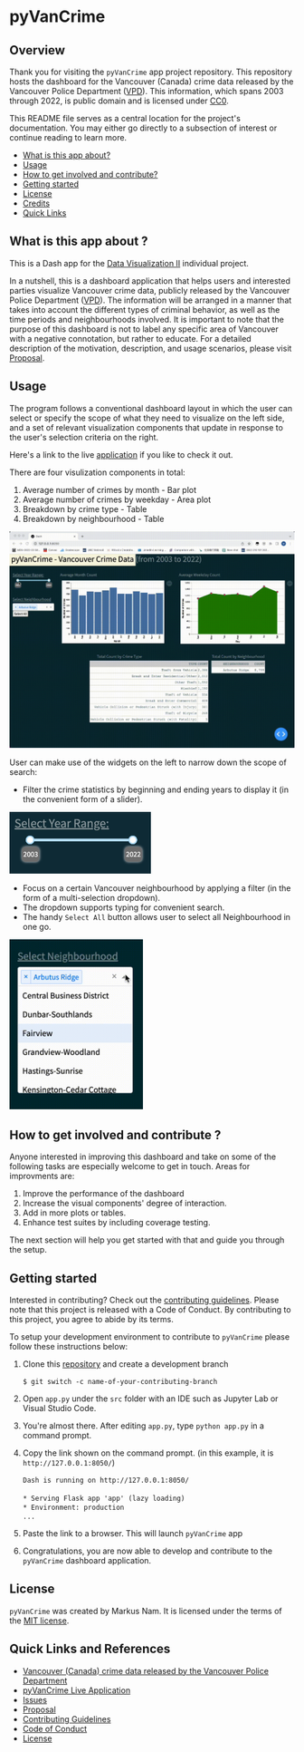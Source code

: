 # pyVanCrime

## Overview

Thank you for visiting the `pyVanCrime` app project repository. This repository hosts the dashboard for the Vancouver (Canada) crime data released by the Vancouver Police Department ([VPD](https://vpd.ca/)). This information, which spans 2003 through 2022, is public domain and is licensed under [CC0](https://creativecommons.org/publicdomain/zero/1.0/).

This README file serves as a central location for the project's documentation. You may either go directly to a subsection of interest or continue reading to learn more.

* [What is this app about?](#what-is-this-app-about)
* [Usage](#usage)
* [How to get involved and contribute?](#how-to-get-involved-and-contribute)
* [Getting started](#getting-started)
* [License](#license)
* [Credits](#credits)
* [Quick Links](#quick-links)

## What is this app about ?

This is a Dash app for the [Data Visualization II](https://ubc-mds.github.io/course-descriptions/DSCI_532_viz-2/) individual project.

In a nutshell, this is a dashboard application that helps users and interested parties visualize Vancouver crime data, publicly released by the Vancouver Police Department ([VPD](https://vpd.ca/)). The information will be arranged in a manner that takes into account the different types of criminal behavior, as well as the time periods and neighbourhoods involved. It is important to note that the purpose of this dashboard is not to label any specific area of Vancouver with a negative connotation, but rather to educate. For a detailed description of the motivation, description, and usage scenarios, please visit [Proposal](reports/proposal.md).

## Usage

The program follows a conventional dashboard layout in which the user can select or specify the scope of what they need to visualize on the left side, and a set of relevant visualization components that update in response to the user's selection criteria on the right.

Here's a link to the live [application](https://dash-app-pyvancrime.onrender.com/) if you like to check it out.

There are four visulization components in total: <br>
1. Average number of crimes by month - Bar plot
2. Average number of crimes by weekday - Area plot
3. Breakdown by crime type - Table
4. Breakdown by neighbourhood - Table

<img src='img/pyVanCrime.gif'>

User can make use of the widgets on the left to narrow down the scope of search:

-   Filter the crime statistics by beginning and ending years to display it (in the convenient form of a slider).

<img src='img/range-slider.jpg' width='250'>

-   Focus on a certain Vancouver neighbourhood by applying a filter (in the form of a multi-selection dropdown).
-   The dropdown supports typing for convenient search.
-   The handy `Select All` button allows user to select all Neighbourhood in one go.

<img src='img/dropdown.gif' height='300'>

## How to get involved and contribute ?

Anyone interested in improving this dashboard and take on some of the following tasks are especially welcome to get in touch. Areas for improvments are:

1.  Improve the performance of the dashboard
2.  Increase the visual components' degree of interaction.
3.  Add in more plots or tables.
4.  Enhance test suites by including coverage testing.

The next section will help you get started with that and guide you through the setup.

## Getting started

Interested in contributing? Check out the [contributing guidelines](CONTRIBUTING.md). Please note that this project is released with a Code of Conduct. By contributing to this project, you agree to abide by its terms.

To setup your development environment to contribute to `pyVanCrime` please follow these instructions below:

1.  Clone this [repository](https://github.com/markusnam/pyVanCrime) and create a development branch

    ``` console
    $ git switch -c name-of-your-contributing-branch
    ```

2.  Open `app.py` under the `src` folder with an IDE such as Jupyter Lab or Visual Studio Code.

3.  You're almost there. After editing `app.py`, type `python app.py` in a command prompt.

4.  Copy the link shown on the command prompt. (in this example, it is `http://127.0.0.1:8050/`)

    ``` console
    Dash is running on http://127.0.0.1:8050/

    * Serving Flask app 'app' (lazy loading)
    * Environment: production
    ...
    ```

5. Paste the link to a browser. This will launch `pyVanCrime` app

6.  Congratulations, you are now able to develop and contribute to the `pyVanCrime` dashboard application.

## License

`pyVanCrime` was created by Markus Nam. It is licensed under the terms of the [MIT license](LICENSE).


## Quick Links and References
-   [Vancouver (Canada) crime data released by the Vancouver Police Department](https://vpd.ca/)
-   [pyVanCrime Live Application](https://dash-app-pyvancrime.onrender.com/)
-   [Issues](https://github.com/markusnam/pyVanCrime/issues)
-   [Proposal](reports/proposal.md)
-   [Contributing Guidelines](CONTRIBUTING.md)
-   [Code of Conduct](CODE_OF_CONDUCT.md)
-   [License](LICENSE)

